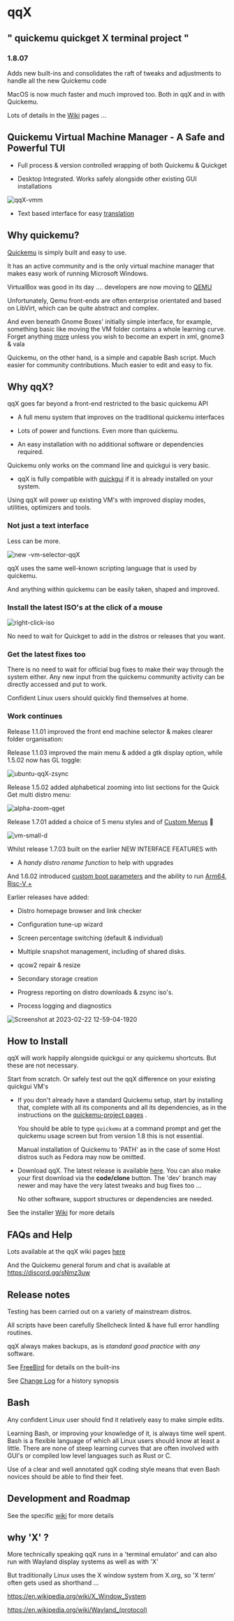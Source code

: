 # qqX

## " quickemu quickget X terminal project "

### 1.8.07

Adds new built-ins and consolidates the raft of tweaks and adjustments to handle all the new Quickemu code

MacOS is now much faster and much improved too. Both in qqX and in with Quickemu.

Lots of details in the [Wiki](https://github.com/TuxVinyards/qqX/wiki) pages ...

## Quickemu Virtual Machine Manager - A Safe and Powerful TUI

- Full process & version controlled wrapping of both Quickemu & Quickget

- Desktop Integrated. Works safely alongside other existing GUI installations

![qqX-vmm](https://github.com/TuxVinyards/qqX/assets/3956806/18e5c495-8072-49a5-8b9c-e1302549efcf)

- Text based interface for easy [translation](https://github.com/TuxVinyards/qqX/wiki/Translation)

## Why quickemu?

[Quickemu](https://github.com/quickemu-project/quickemu) is simply built and easy to use.

It has an active community and is the only virtual machine manager that makes easy work of running Microsoft Windows.

VirtualBox was good in its day .... developers are now moving to [QEMU](https://qemu.readthedocs.io)  

Unfortunately, Qemu front-ends are often enterprise orientated and based on LibVirt, which can be quite abstract and complex.

And even beneath Gnome Boxes' initially simple interface, for example, something basic like moving the VM folder contains a whole learning curve. Forget anything [more](https://gitlab.gnome.org/GNOME/gnome-boxes/-/tree/main/src?ref_type=heads) unless you wish to become an expert in xml, gnome3 & vala

Quickemu, on the other hand, is a simple and capable Bash script. Much easier for community contributions. Much easier to edit and easy to fix.

## Why qqX?

qqX goes far beyond a front-end restricted to the basic quickemu API

- A full menu system that improves on the traditional quickemu interfaces

- Lots of power and functions. Even more than quickemu.

- An easy installation with no additional software or dependencies required.

Quickemu only works on the command line and quickgui is very basic.

- qqX is fully compatible with [quickgui](https://github.com/quickemu-project/quickgui) if it is already installed on your system.
  
Using qqX will power up existing VM's with improved display modes, utilities, optimizers and tools.

### Not just a text interface

Less can be more.

![new -vm-selector-qqX](https://github.com/TuxVinyards/qqX/assets/3956806/42a4b480-4d7d-47fe-91f5-0069fa1511a8)

qqX uses the same well-known scripting language that is used by quickemu.

And anything within quickemu can be easily taken, shaped and improved.

### Install the latest ISO's at the click of a mouse

![right-click-iso](https://github.com/TuxVinyards/qqX/assets/3956806/23dd984c-8119-4d8a-b486-c26ac7bf21bb)

No need to wait for Quickget to add in the distros or releases that you want.

### Get the latest fixes too

There is no need to wait for official bug fixes to make their way through the system either. Any new input from the quickemu community activity can be directly accessed and put to work.

Confident Linux users should quickly find themselves at home.

### Work continues

Release 1.1.01 improved the front end machine selector & makes clearer folder organisation:

Release 1.1.03 improved the main menu & added a gtk display option, while 1.5.02 now has GL toggle:

![ubuntu-qqX-zsync](https://github.com/TuxVinyards/qqX/assets/3956806/c3104e5d-c008-4dbc-9666-42d13d2af357)

Release 1.5.02 added alphabetical zooming into list sections for the Quick Get multi distro menu:

![alpha-zoom-qget](https://github.com/TuxVinyards/qqX/assets/3956806/bfde0aef-9094-443d-a11d-5bd6745e5702)

Release 1.7.01 added a choice of 5 menu styles and of  [Custom Menus](https://github.com/TuxVinyards/qqX/wiki/Custom-Menus) :rocket:

![vm-small-d](https://github.com/TuxVinyards/qqX/assets/3956806/1a17b7d7-d6e3-471a-a934-e3530f6c9b17)

Whilst release 1.7.03 built on the earlier NEW INTERFACE FEATURES with

- A _handy distro rename function_ to help with upgrades

And 1.6.02 introduced [custom boot parameters](https://github.com/TuxVinyards/qqX/wiki/Custom-Qemu-boot-parameters) and the ability to run [Arm64, Risc-V +](<https://github.com/TuxVinyards/qqX/wiki/Custom-Machine-Types>)

Earlier releases have added:

- Distro homepage browser and link checker
  
- Configuration tune-up wizard

- Screen percentage switching (default & individual)

- Multiple snapshot management, including of shared disks.

- qcow2 repair & resize

- Secondary storage creation

- Progress reporting on distro downloads & zsync iso's.  

- Process logging and diagnostics

![Screenshot at 2023-02-22 12-59-04-1920](https://user-images.githubusercontent.com/3956806/220619057-f63883d2-4d0d-4130-94e1-d444f1567be4.jpg)

## How to Install

qqX will work happily alongside quickgui or any quickemu shortcuts. But these are not necessary.

Start from scratch. Or safely test out the qqX difference on your existing quickgui VM's  

- If you don't already have a standard Quickemu setup, start by installing that, complete with all its components and all its dependencies, as in the instructions on the [quickemu-project pages](https://github.com/quickemu-project/quickemu) .
  
  You should be able to type `quickemu` at a command prompt and get the quickemu usage screen but from version 1.8 this is not essential.

  Manual installation of Quickemu to 'PATH' as in the case of some Host distros such as Fedora may now be omitted.

- Download qqX. The latest release is available [here](https://github.com/TuxVinyards/qqX/releases/latest). You can also make your first download via the **code/clone** button. The 'dev' branch may newer and may have the very latest tweaks and bug fixes too ...

  No other software, support structures or dependencies are needed.

See the installer [Wiki](https://github.com/TuxVinyards/qqX/wiki) for more details

## FAQs and Help

Lots available at the qqX wiki pages [here](https://github.com/TuxVinyards/qqX/wiki/FAQs-and-Help)

And the Quickemu general forum and chat is available at <https://discord.gg/sNmz3uw>

## Release notes

Testing has been carried out on a variety of mainstream distros.

All scripts have been carefully Shellcheck linted & have full error handling routines.

qqX always makes backups, as is _standard good practice_ with _any_ software.

See [FreeBird](https://github.com/TuxVinyards/qqX/wiki/FreeBird) for details on the built-ins

See [Change Log](https://github.com/TuxVinyards/qqX/wiki/Change-Log) for a history synopsis

## Bash

Any confident Linux user should find it relatively easy to make simple edits.

Learning Bash, or improving your knowledge of it, is always time well spent. Bash is a flexible language of which all Linux users should know at least a little. There are none of steep learning curves that are often involved with GUI's or compiled low level languages such as Rust or C.

Use of a clear and well annotated qqX coding style means that even Bash novices should be able to find their feet.

## Development and Roadmap

See the specific [wiki](https://github.com/TuxVinyards/qqX/wiki/Development) for more details

## why 'X' ?

More technically speaking qqX runs in a 'terminal emulator' and can also run with Wayland display systems as well as with 'X'

But traditionally Linux uses the X window system from X.org, so 'X term' often gets used as shorthand ...

<https://en.wikipedia.org/wiki/X_Window_System>

<https://en.wikipedia.org/wiki/Wayland_(protocol)>
